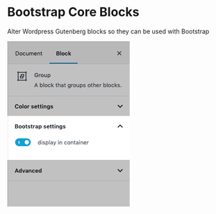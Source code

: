 # Bootstrap Core Blocks
Alter Wordpress Gutenberg blocks so they can be used with Bootstrap

![Block Editor](https://raw.githubusercontent.com/BramEsposito/bootstrap-core-blocks/master/docs/block-editor.png)